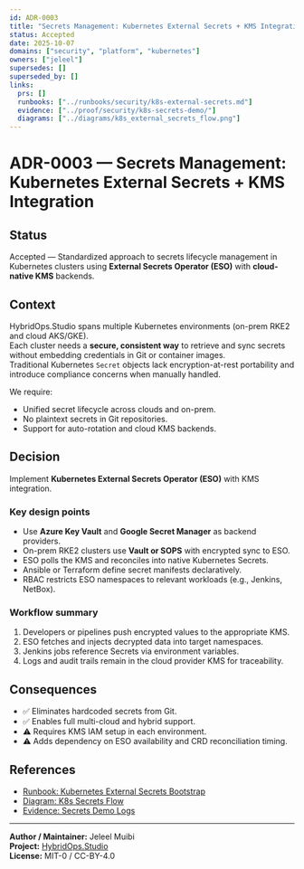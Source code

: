 ```yaml
---
id: ADR-0003
title: "Secrets Management: Kubernetes External Secrets + KMS Integration"
status: Accepted
date: 2025-10-07
domains: ["security", "platform", "kubernetes"]
owners: ["jeleel"]
supersedes: []
superseded_by: []
links:
  prs: []
  runbooks: ["../runbooks/security/k8s-external-secrets.md"]
  evidence: ["../proof/security/k8s-secrets-demo/"]
  diagrams: ["../diagrams/k8s_external_secrets_flow.png"]
---
```


# ADR-0003 — Secrets Management: Kubernetes External Secrets + KMS Integration

## Status
Accepted — Standardized approach to secrets lifecycle management in Kubernetes clusters using **External Secrets Operator (ESO)** with **cloud-native KMS** backends.

## Context
HybridOps.Studio spans multiple Kubernetes environments (on-prem RKE2 and cloud AKS/GKE).  
Each cluster needs a **secure, consistent way** to retrieve and sync secrets without embedding credentials in Git or container images.  
Traditional Kubernetes `Secret` objects lack encryption-at-rest portability and introduce compliance concerns when manually handled.

We require:
- Unified secret lifecycle across clouds and on-prem.  
- No plaintext secrets in Git repositories.  
- Support for auto-rotation and cloud KMS backends.

## Decision
Implement **Kubernetes External Secrets Operator (ESO)** with KMS integration.

### Key design points
- Use **Azure Key Vault** and **Google Secret Manager** as backend providers.  
- On-prem RKE2 clusters use **Vault or SOPS** with encrypted sync to ESO.  
- ESO polls the KMS and reconciles into native Kubernetes Secrets.  
- Ansible or Terraform define secret manifests declaratively.  
- RBAC restricts ESO namespaces to relevant workloads (e.g., Jenkins, NetBox).

### Workflow summary
1. Developers or pipelines push encrypted values to the appropriate KMS.  
2. ESO fetches and injects decrypted data into target namespaces.  
3. Jenkins jobs reference Secrets via environment variables.  
4. Logs and audit trails remain in the cloud provider KMS for traceability.

## Consequences
- ✅ Eliminates hardcoded secrets from Git.  
- ✅ Enables full multi-cloud and hybrid support.  
- ⚠️ Requires KMS IAM setup in each environment.  
- ⚠️ Adds dependency on ESO availability and CRD reconciliation timing.

## References
- [Runbook: Kubernetes External Secrets Bootstrap](../runbooks/security/k8s-external-secrets.md)  
- [Diagram: K8s Secrets Flow](../diagrams/k8s_external_secrets_flow.png)  
- [Evidence: Secrets Demo Logs](../proof/security/k8s-secrets-demo/)  

---

**Author / Maintainer:** Jeleel Muibi  
**Project:** [HybridOps.Studio](https://github.com/jeleel-muibi/hybridops.studio)  
**License:** MIT-0 / CC-BY-4.0
